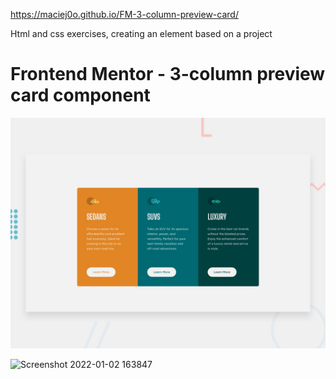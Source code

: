 https://maciej0o.github.io/FM-3-column-preview-card/

Html and css exercises, creating an element based on a project

# Frontend Mentor - 3-column preview card component


![Design preview for the 3-column preview card component coding challenge](./design/desktop-preview.jpg)

![Screenshot 2022-01-02 163847](https://user-images.githubusercontent.com/58359847/147880922-a85e6861-651d-4ad4-8ff1-716375a63011.jpg)
